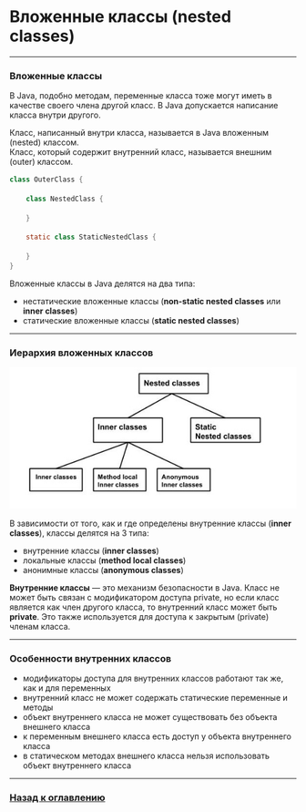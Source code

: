 # Вложенные классы (nested classes)

---

### Вложенные классы

В Java, подобно методам, переменные класса тоже могут иметь в качестве своего члена другой класс.
В Java допускается написание класса внутри другого.

Класс, написанный внутри класса, называется в Java вложенным (nested) классом.  
Класс, который содержит внутренний класс, называется внешним (outer) классом.

```java
class OuterClass {

    class NestedClass {

    }
    
    static class StaticNestedClass {
    
    }
}
```

Вложенные классы в Java делятся на два типа:

-   нестатические вложенные классы (**non-static nested classes** или **inner classes**)
-   статические вложенные классы (**static nested classes**)

---

### Иерархия вложенных классов

![](./nested_classes.jpg)

В зависимости от того, как и где определены внутренние классы (**inner classes**), классы делятся на 3 типа:
-   внутренние классы (**inner classes**)
-   локальные классы (**method local classes**)
-   анонимные классы (**anonymous classes**)

**Внутренние классы** — это механизм безопасности в Java.
Класс не может быть связан с модификатором доступа private, но если класс является как член другого класса,
то внутренний класс может быть **private**.
Это также используется для доступа к закрытым (private) членам класса.

---

### Особенности внутренних классов

-   модификаторы доступа для внутренних классов работают так же, как и для переменных
-   внутренний класс не может содержать статические переменные и методы
-   объект внутреннего класса не может существовать без объекта внешнего класса
-   к переменным внешнего класса есть доступ у объекта внутреннего класса  
-   в статическом методах внешнего класса нельзя использовать объект внутреннего класса 

---

### [Назад к оглавлению](./README.md)